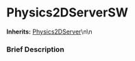 #  Physics2DServerSW  
**Inherits:** [Physics2DServer](class_physics2dserver)\\n\\n
###  Brief Description  

